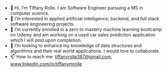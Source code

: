- 👋 Hi, I’m Tiffany Rolle. I am Software Engineer pursuing a MS in computer science.
- 👀 I’m interested in applied artificial intelligence, backend, and full stack software engineering projects.
- 🌱 I’m currently enrolled in a zero to mastery machine learning bootcamp on Udemy and am working on a used car sales prediction application which I will post upon completion.
- 💞️ I’m looking to enhance my knowledge of data structures and algorithms and their real world applications. I would love to collaborate.
- 📫 How to reach me: tiffanyrolle387@gmail.com, www.linkedin.com/in/tiffanymrolle

<!---
T-Rolle387/T-Rolle387 is a ✨ special ✨ repository because its `README.md` (this file) appears on your GitHub profile.
You can click the Preview link to take a look at your changes.
--->
